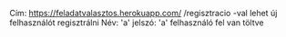 Cím: https://feladatvalasztos.herokuapp.com/
/regisztracio -val lehet új felhasználót regisztrálni
Név: 'a' jelszó: 'a' felhasználó fel van töltve
